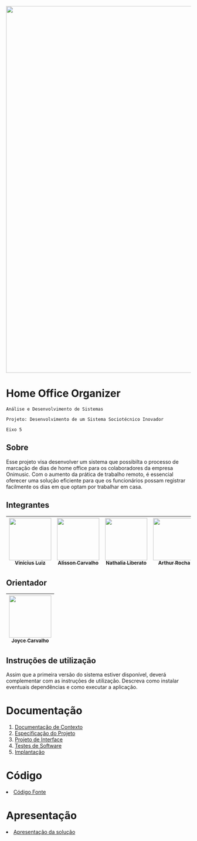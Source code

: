 <img src="https://github.com/ICEI-PUC-Minas-PMV-ADS/pmv-ads-2024-1-e5-proj-homeoffice-organizer-t6/assets/103579574/d1c75161-4f12-4d08-91a3-7291171ba7f1" width="1000">

# Home Office Organizer

`Análise e Desenvolvimento de Sistemas`

`Projeto: Desenvolvimento de um Sistema Sociotécnico Inovador`

`Eixo 5`

## Sobre

Esse projeto visa desenvolver um sistema que possibilta o processo de marcação de dias de home office para os colaboradores da empresa Onimusic. Com o aumento da prática de trabalho remoto, é essencial oferecer uma solução eficiente para que os funcionários possam registrar facilmente os dias em que optam por trabalhar em casa.


## Integrantes
| [<img src="https://avatars.githubusercontent.com/u/103579574?v=4" width=115><br><sub>Vinicius Luiz</sub>](https://github.com/viniciussluiz) | [<img src="https://avatars.githubusercontent.com/u/100442612?v=4" width=115><br><sub>Alisson Carvalho</sub>](https://github.com/alessaocarvalho) | [<img src="https://avatars.githubusercontent.com/u/96542702?v=4" width=115><br><sub>Nathalia Liberato</sub>](https://github.com/NathaliaLiberato) | [<img src="https://avatars.githubusercontent.com/u/91231500?v=4" width=115><br><sub>Arthur Rocha</sub>](https://github.com/ar7hurr0och4) |
| :---: | :---: | :---: | :---: |

## Orientador
| [<img src="https://avatars.githubusercontent.com/u/68968690?v=4" width=115><br><sub>Joyce Carvalho</sub>](https://github.com/joycecpc) |
| :---: |
## Instruções de utilização

Assim que a primeira versão do sistema estiver disponível, deverá complementar com as instruções de utilização. Descreva como instalar eventuais dependências e como executar a aplicação.

# Documentação

<ol>
<li><a href="documentos/01-Documentação de Contexto.md"> Documentação de Contexto</a></li>
<li><a href="documentos/02-Especificação do Projeto.md"> Especificação do Projeto</a></li>
<li><a href="documentos/03-Projeto de Interface.md"> Projeto de Interface</a></li>
<li><a href="documentos/04-Testes de Software.md"> Testes de Software</a></li>
<li><a href="documentos/05-Implantação.md"> Implantação</a></li>
</ol>

# Código

<li><a href="src/README.md"> Código Fonte</a></li>

# Apresentação

<li><a href="presentation/README.md"> Apresentação da solução</a></li>
